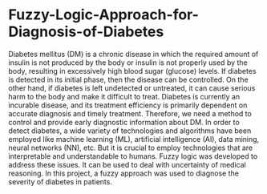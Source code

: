 # Fuzzy-Logic-Approach-for-Diagnosis-of-Diabetes
Diabetes mellitus (DM) is a chronic disease in which the required amount of insulin is not produced
by the body or insulin is not properly used by the body, resulting in excessively high blood sugar
(glucose) levels. If diabetes is detected in its initial phase, then the disease can be controlled. On
the other hand, if diabetes is left undetected or untreated, it can cause serious harm to the body and
make it difficult to treat.
Diabetes is currently an incurable disease, and its treatment efficiency is primarily dependent on
accurate diagnosis and timely treatment. Therefore, we need a method to control and provide early
diagnostic information about DM. In order to detect diabetes, a wide variety of technologies and
algorithms have been employed like machine learning (ML), artificial intelligence (AI), data
mining, neural networks (NN), etc. But it is crucial to employ technologies that are interpretable
and understandable to humans. Fuzzy logic was developed to address these issues. It can be used
to deal with uncertainty of medical reasoning. In this project, a fuzzy approach was used to diagnose 
the severity of diabetes in patients.
